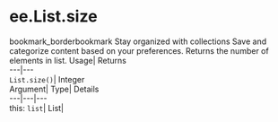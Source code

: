  
#  ee.List.size
bookmark_borderbookmark Stay organized with collections  Save and categorize content based on your preferences.
Returns the number of elements in list. 
Usage| Returns  
---|---  
`List.size()`| Integer  
Argument| Type| Details  
---|---|---  
this: `list`| List|   
